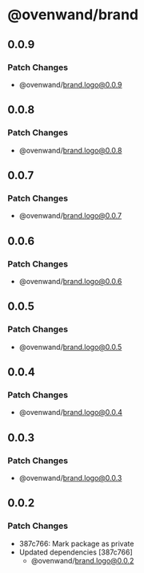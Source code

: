 # @ovenwand/brand

## 0.0.9

### Patch Changes

- @ovenwand/brand.logo@0.0.9

## 0.0.8

### Patch Changes

- @ovenwand/brand.logo@0.0.8

## 0.0.7

### Patch Changes

- @ovenwand/brand.logo@0.0.7

## 0.0.6

### Patch Changes

- @ovenwand/brand.logo@0.0.6

## 0.0.5

### Patch Changes

- @ovenwand/brand.logo@0.0.5

## 0.0.4

### Patch Changes

- @ovenwand/brand.logo@0.0.4

## 0.0.3

### Patch Changes

- @ovenwand/brand.logo@0.0.3

## 0.0.2

### Patch Changes

- 387c766: Mark package as private
- Updated dependencies [387c766]
  - @ovenwand/brand.logo@0.0.2
